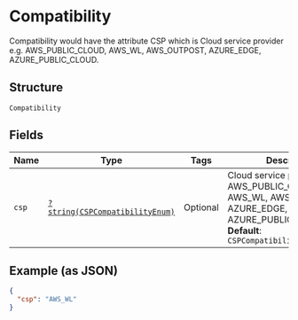 
# Compatibility

Compatibility would have the attribute CSP which is Cloud service provider e.g. AWS_PUBLIC_CLOUD, AWS_WL, AWS_OUTPOST, AZURE_EDGE, AZURE_PUBLIC_CLOUD.

## Structure

`Compatibility`

## Fields

| Name | Type | Tags | Description | Getter | Setter |
|  --- | --- | --- | --- | --- | --- |
| `csp` | [`?string(CSPCompatibilityEnum)`](../../doc/models/csp-compatibility-enum.md) | Optional | Cloud service provider e.g. AWS_PUBLIC_CLOUD, AWS_WL, AWS_OUTPOST, AZURE_EDGE, AZURE_PUBLIC_CLOUD.<br>**Default**: `CSPCompatibilityEnum::AWS_WL` | getCsp(): ?string | setCsp(?string csp): void |

## Example (as JSON)

```json
{
  "csp": "AWS_WL"
}
```

